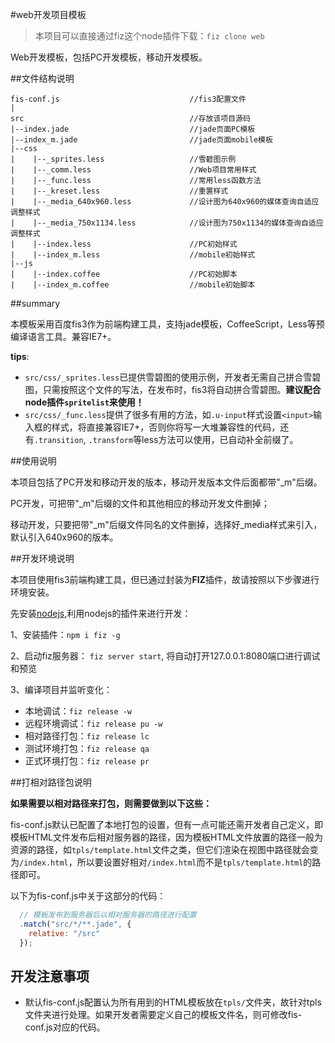 #web开发项目模板

> 本项目可以直接通过fiz这个node插件下载：`fiz clone web`

Web开发模板，包括PC开发模板，移动开发模板。

##文件结构说明

```
fis-conf.js                             //fis3配置文件
|
src                                     //存放该项目源码
|--index.jade                           //jade页面PC模板
|--index_m.jade                         //jade页面mobile模板
|--css
|    |--_sprites.less                   //雪碧图示例
|    |--_comm.less                      //Web项目常用样式
|    |--_func.less                      //常用less函数方法
|    |--_kreset.less                    //重置样式
|    |--_media_640x960.less             //设计图为640x960的媒体查询自适应调整样式
|    |--_media_750x1134.less            //设计图为750x1134的媒体查询自适应调整样式
|    |--index.less                      //PC初始样式
|    |--index_m.less                    //mobile初始样式
|--js
|    |--index.coffee                    //PC初始脚本
|    |--index_m.coffee                  //mobile初始脚本
```

##summary

本模板采用百度fis3作为前端构建工具，支持jade模板，CoffeeScript，Less等预编译语言工具。兼容IE7+。

**tips**:

- `src/css/_sprites.less`已提供雪碧图的使用示例，开发者无需自己拼合雪碧图，只需按照这个文件的写法，在发布时，fis3将自动拼合雪碧图。**建议配合node插件`spritelist`来使用！**
- `src/css/_func.less`提供了很多有用的方法，如`.u-input`样式设置`<input>`输入框的样式，将直接兼容IE7+，否则你将写一大堆兼容性的代码，还有`.transition`, `.transform`等less方法可以使用，已自动补全前缀了。

##使用说明

本项目包括了PC开发和移动开发的版本，移动开发版本文件后面都带"_m"后缀。

PC开发，可把带"_m"后缀的文件和其他相应的移动开发文件删掉；

移动开发，只要把带"_m"后缀文件同名的文件删掉，选择好_media样式来引入，默认引入640x960的版本。

##开发环境说明

本项目使用fis3前端构建工具，但已通过封装为**FIZ**插件，故请按照以下步骤进行环境安装。

先安装[nodejs](https://nodejs.org/),利用nodejs的插件来进行开发：

1、安装插件：`npm i fiz -g`

2、启动fiz服务器： `fiz server start`, 将自动打开127.0.0.1:8080端口进行调试和预览

3、编译项目并监听变化：

  * 本地调试：`fiz release -w`
  * 远程环境调试：`fiz release pu -w`
  * 相对路径打包：`fiz release lc`
  * 测试环境打包：`fiz release qa`
  * 正式环境打包：`fiz release pr`

##打相对路径包说明

**如果需要以相对路径来打包，则需要做到以下这些：**

fis-conf.js默认已配置了本地打包的设置，但有一点可能还需开发者自己定义，即模板HTML文件发布后相对服务器的路径，因为模板HTML文件放置的路径一般为资源的路径，如`tpls/template.html`文件之类，但它们渲染在视图中路径就会变为`/index.html`，所以要设置好相对`/index.html`而不是`tpls/template.html`的路径即可。

以下为fis-conf.js中关于这部分的代码：

```javascript
  // 模板发布到服务器后以相对服务器的路径进行配置
  .match("src/*/**.jade", {
    relative: "/src"
  });
```

## 开发注意事项

* 默认fis-conf.js配置认为所有用到的HTML模板放在`tpls/`文件夹，故针对tpls文件夹进行处理。如果开发者需要定义自己的模板文件名，则可修改fis-conf.js对应的代码。

